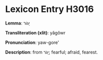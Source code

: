 # Lexicon Entry H3016

**Lemma**: יָגוֹר

**Transliteration (xlit)**: yâgôwr

**Pronunciation**: yaw-gore'

**Description**:
from יָגֹר; fearful; afraid, fearest.
